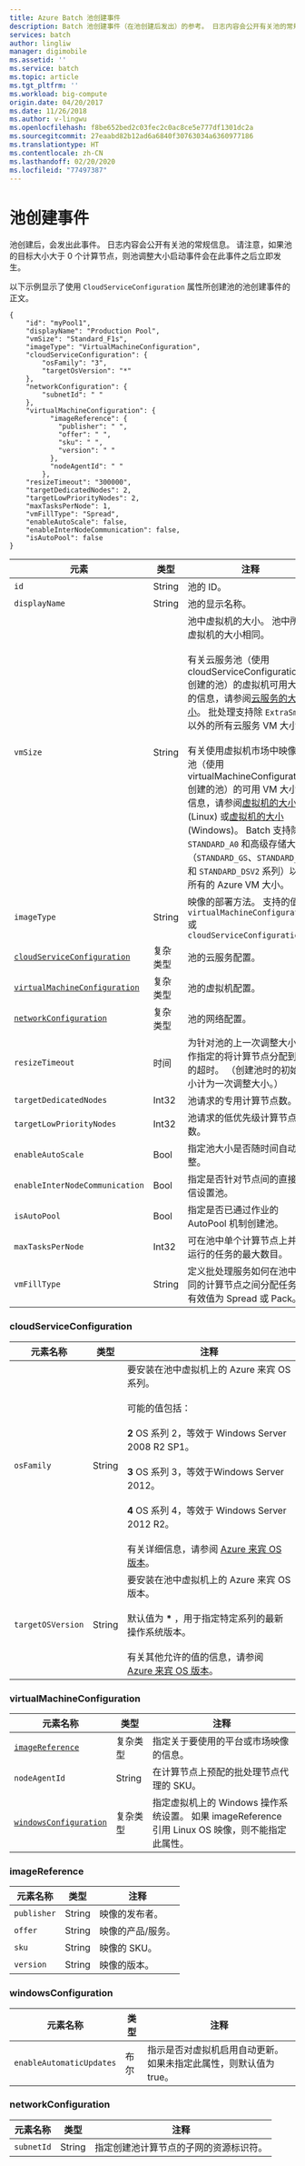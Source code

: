 ```yaml
---
title: Azure Batch 池创建事件
description: Batch 池创建事件（在池创建后发出）的参考。 日志内容会公开有关池的常规信息。
services: batch
author: lingliw
manager: digimobile
ms.assetid: ''
ms.service: batch
ms.topic: article
ms.tgt_pltfrm: ''
ms.workload: big-compute
origin.date: 04/20/2017
ms.date: 11/26/2018
ms.author: v-lingwu
ms.openlocfilehash: f8be652bed2c03fec2c0ac8ce5e777df1301dc2a
ms.sourcegitcommit: 27eaabd82b12ad6a6840f30763034a6360977186
ms.translationtype: HT
ms.contentlocale: zh-CN
ms.lasthandoff: 02/20/2020
ms.locfileid: "77497387"
---
```

# <a name="pool-create-event"></a>池创建事件

 池创建后，会发出此事件。 日志内容会公开有关池的常规信息。 请注意，如果池的目标大小大于 0 个计算节点，则池调整大小启动事件会在此事件之后立即发生。

 以下示例显示了使用 `CloudServiceConfiguration` 属性所创建池的池创建事件的正文。

```
{
    "id": "myPool1",
    "displayName": "Production Pool",
    "vmSize": "Standard_F1s",
    "imageType": "VirtualMachineConfiguration",
    "cloudServiceConfiguration": {
        "osFamily": "3",
        "targetOsVersion": "*"
    },
    "networkConfiguration": {
        "subnetId": " "
    },
    "virtualMachineConfiguration": {
          "imageReference": {
            "publisher": " ",
            "offer": " ",
            "sku": " ",
            "version": " "
          },
          "nodeAgentId": " "
        },
    "resizeTimeout": "300000",
    "targetDedicatedNodes": 2,
    "targetLowPriorityNodes": 2,
    "maxTasksPerNode": 1,
    "vmFillType": "Spread",
    "enableAutoScale": false,
    "enableInterNodeCommunication": false,
    "isAutoPool": false
}
```

|元素|类型|注释|
|-------------|----------|-----------|
|`id`|String|池的 ID。|
|`displayName`|String|池的显示名称。|
|`vmSize`|String|池中虚拟机的大小。 池中所有虚拟机的大小相同。 <br/><br/> 有关云服务池（使用 cloudServiceConfiguration 创建的池）的虚拟机可用大小的信息，请参阅[云服务的大小](/cloud-services/cloud-services-sizes-specs)。 批处理支持除 `ExtraSmall` 以外的所有云服务 VM 大小。<br/><br/> 有关使用虚拟机市场中映像的池（使用 virtualMachineConfiguration 创建的池）的可用 VM 大小的信息，请参阅[虚拟机的大小](https://docs.azure.cn/zh-cn/virtual-machines/linux/sizes?toc=%2Fazure%2Fvirtual-machines%2Flinux%2Ftoc.json) (Linux) 或[虚拟机的大小](https://docs.azure.cn/zh-cn/virtual-machines/windows/sizes?toc=%2Fazure%2Fvirtual-machines%2Fwindows%2Ftoc.json) (Windows)。 Batch 支持除 `STANDARD_A0` 和高级存储大小（`STANDARD_GS`、`STANDARD_DS` 和 `STANDARD_DSV2` 系列）以外所有的 Azure VM 大小。|
|`imageType`|String|映像的部署方法。 支持的值为 `virtualMachineConfiguration` 或 `cloudServiceConfiguration`|
|[`cloudServiceConfiguration`](#bk_csconf)|复杂类型|池的云服务配置。|
|[`virtualMachineConfiguration`](#bk_vmconf)|复杂类型|池的虚拟机配置。|
|[`networkConfiguration`](#bk_netconf)|复杂类型|池的网络配置。|
|`resizeTimeout`|时间|为针对池的上一次调整大小操作指定的将计算节点分配到池的超时。  （创建池时的初始大小计为一次调整大小。）|
|`targetDedicatedNodes`|Int32|池请求的专用计算节点数。|
|`targetLowPriorityNodes`|Int32|池请求的低优先级计算节点数。|
|`enableAutoScale`|Bool|指定池大小是否随时间自动调整。|
|`enableInterNodeCommunication`|Bool|指定是否针对节点间的直接通信设置池。|
|`isAutoPool`|Bool|指定是否已通过作业的 AutoPool 机制创建池。|
|`maxTasksPerNode`|Int32|可在池中单个计算节点上并发运行的任务的最大数目。|
|`vmFillType`|String|定义批处理服务如何在池中不同的计算节点之间分配任务。 有效值为 Spread 或 Pack。|

<a name="bk_csconf"></a>
###  <a name="cloudserviceconfiguration"></a>cloudServiceConfiguration

|元素名称|类型|注释|
|------------------|----------|-----------|
|`osFamily`|String|要安装在池中虚拟机上的 Azure 来宾 OS 系列。<br /><br /> 可能的值包括：<br /><br /> **2**  OS 系列 2，等效于 Windows Server 2008 R2 SP1。<br /><br /> **3**  OS 系列 3，等效于Windows Server 2012。<br /><br /> **4**  OS 系列 4，等效于 Windows Server 2012 R2。<br /><br /> 有关详细信息，请参阅 [Azure 来宾 OS 版本](/cloud-services/cloud-services-guestos-update-matrix#releases)。|
|`targetOSVersion`|String|要安装在池中虚拟机上的 Azure 来宾 OS 版本。<br /><br /> 默认值为 **\*** ，用于指定特定系列的最新操作系统版本。<br /><br /> 有关其他允许的值的信息，请参阅 [Azure 来宾 OS 版本](/cloud-services/cloud-services-guestos-update-matrix#releases)。|

###  <a name="bk_vmconf"></a> virtualMachineConfiguration

|元素名称|类型|注释|
|------------------|----------|-----------|
|[`imageReference`](#bk_imgref)|复杂类型|指定关于要使用的平台或市场映像的信息。|
|`nodeAgentId`|String|在计算节点上预配的批处理节点代理的 SKU。|
|[`windowsConfiguration`](#bk_winconf)|复杂类型|指定虚拟机上的 Windows 操作系统设置。 如果 imageReference 引用 Linux OS 映像，则不能指定此属性。|

###  <a name="bk_imgref"></a> imageReference

|元素名称|类型|注释|
|------------------|----------|-----------|
|`publisher`|String|映像的发布者。|
|`offer`|String|映像的产品/服务。|
|`sku`|String|映像的 SKU。|
|`version`|String|映像的版本。|

###  <a name="bk_winconf"></a> windowsConfiguration

|元素名称|类型|注释|
|------------------|----------|-----------|
|`enableAutomaticUpdates`|布尔|指示是否对虚拟机启用自动更新。 如果未指定此属性，则默认值为 true。|

###  <a name="bk_netconf"></a> networkConfiguration

|元素名称|类型|注释|
|------------------|--------------|----------|
|`subnetId`|String|指定创建池计算节点的子网的资源标识符。|

<!-- Update_Description: update metedata properties -->